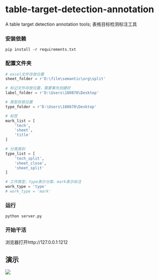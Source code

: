 # table-target-detection-annotation
A table target detection annotation tools; 表格目标检测标注工具

### 安装依赖
```shell script
pip install -r requirements.txt
```

### 配置文件夹
```python
# excel文件存放位置
sheet_folder = r'D:\file\semantic\org\split'

# 标记文件存放位置，需要事先创建好
label_folder = r'D:\Users\180870\Desktop'

# 类型存放位置
type_folder = r'D:\Users\180870\Desktop'

# 标签
mark_list = [
    'tech',
    'sheet',
    'title'
]

# 分类类别
type_list = [
    'tech_split',
    'sheet_close',
    'sheet_split'
]

# 工作类型，type表示分类，mark表示标注
work_type = 'type'
# work_type = 'mark'

```

### 运行
```shell script
python server.py
```

### 开始干活
浏览器打开http://127.0.0.1:1212

## 演示

![](./media/screen_record.gif)